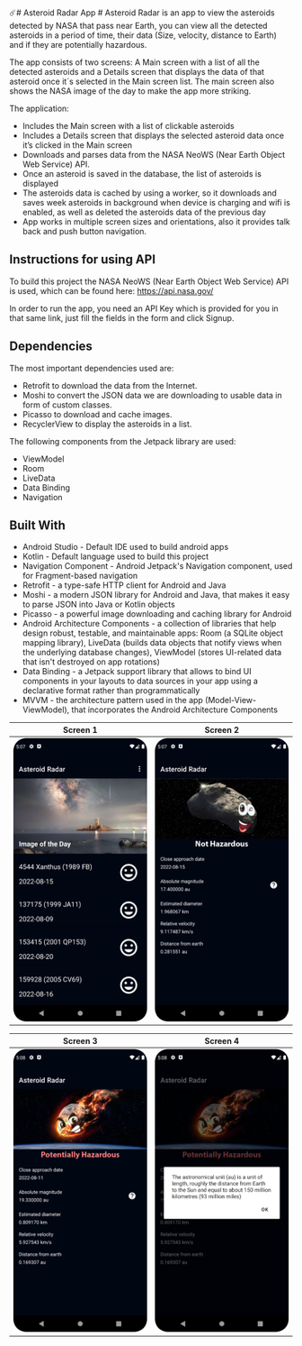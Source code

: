 ☄️# Asteroid Radar App #
Asteroid Radar is an app to view the asteroids detected by NASA that pass near Earth, you can view all the detected asteroids in a period of time, their data (Size, velocity, distance to Earth) and if they are potentially hazardous.

The app consists of two screens: A Main screen with a list of all the detected asteroids and a Details screen that displays the data of that asteroid once it´s selected in the Main screen list. The main screen also shows the NASA image of the day to make the app more striking.

The application:

* Includes the Main screen with a list of clickable asteroids
* Includes a Details screen that displays the selected asteroid data once it’s clicked in the Main screen
* Downloads and parses data from the NASA NeoWS (Near Earth Object Web Service) API.
* Once an asteroid is saved in the database, the list of asteroids is displayed
* The asteroids data is cached by using a worker, so it downloads and saves week asteroids in background when device is charging and wifi is enabled, as well as deleted the asteroids data of the previous day
* App works in multiple screen sizes and orientations, also it provides talk back and push button navigation.

## Instructions for using API ##
To build this project the NASA NeoWS (Near Earth Object Web Service) API is used, which can be found here: https://api.nasa.gov/

In order to run the app, you need an API Key which is provided for you in that same link, just fill the fields in the form and click Signup.

## Dependencies ##
The most important dependencies used are:

* Retrofit to download the data from the Internet.
* Moshi to convert the JSON data we are downloading to usable data in form of custom classes.
* Picasso to download and cache images.
* RecyclerView to display the asteroids in a list.

The following components from the Jetpack library are used:
* ViewModel
* Room
* LiveData
* Data Binding
* Navigation

## Built With
* Android Studio - Default IDE used to build android apps
* Kotlin - Default language used to build this project
* Navigation Component - Android Jetpack's Navigation component, used for Fragment-based navigation
* Retrofit - a type-safe HTTP client for Android and Java
* Moshi - a modern JSON library for Android and Java, that makes it easy to parse JSON into Java or Kotlin objects
* Picasso - a powerful image downloading and caching library for Android
* Android Architecture Components - a collection of libraries that help design robust, testable, and maintainable apps: Room (a SQLite object mapping library), LiveData (builds data objects that notify views when the underlying database changes), ViewModel (stores UI-related data that isn't destroyed on app rotations)
* Data Binding - a Jetpack support library that allows to bind UI components in your layouts to data sources in your app using a declarative format rather than programmatically
* MVVM - the architecture pattern used in the app (Model-View-ViewModel), that incorporates the Android Architecture Components

Screen 1             |  Screen 2
:-------------------------:|:-------------------------:
![Asteroid](https://github.com/AstroAnasTariq/Asteroid-Radar-App/blob/main/screenshots/screen_1.png)  |  ![Asteroid2](https://github.com/AstroAnasTariq/Asteroid-Radar-App/blob/main/screenshots/screen_2.png)

Screen 3             |  Screen 4
:-------------------------:|:-------------------------:
![Asteroid3](https://github.com/AstroAnasTariq/Asteroid-Radar-App/blob/main/screenshots/screen_3.png)  |  ![Asteroid4](https://github.com/AstroAnasTariq/Asteroid-Radar-App/blob/main/screenshots/screen_4.png)

